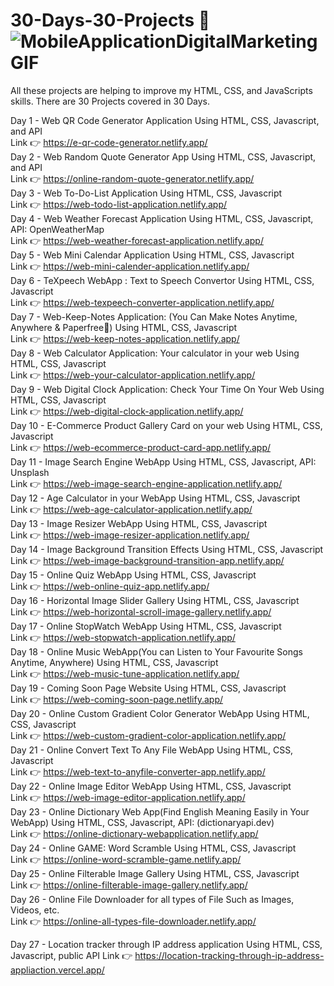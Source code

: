 # 30-Days-30-Projects 🎯 <br> ![MobileApplicationDigitalMarketingGIF](https://github.com/Nitish105/30-Days-30-Projects/assets/83354680/722fa7b1-bfbf-4daa-88ca-32147d2f1fb1)

All these projects are helping to improve my HTML, CSS, and JavaScripts skills.
There are 30 Projects covered in 30 Days.

Day 1 - Web QR Code Generator Application Using HTML, CSS, Javascript, and API <br>
        Link 👉 https://e-qr-code-generator.netlify.app/
        <br>
Day 2 - Web Random Quote Generator App Using HTML, CSS, Javascript, and API <br>
        Link 👉 https://online-random-quote-generator.netlify.app/
        <br>
Day 3 - Web To-Do-List Application Using HTML, CSS, Javascript <br>
        Link 👉 https://web-todo-list-application.netlify.app/
        <br>
Day 4 - Web Weather Forecast Application Using HTML, CSS, Javascript, API: OpenWeatherMap <br>
        Link 👉 https://web-weather-forecast-application.netlify.app/
        <br>
Day 5 - Web Mini Calendar Application Using HTML, CSS, Javascript <br>
        Link 👉 https://web-mini-calender-application.netlify.app/
        <br>
Day 6 - TeXpeech WebApp : Text to Speech Convertor Using HTML, CSS, Javascript <br>
        Link 👉 https://web-texpeech-converter-application.netlify.app/
        <br>
Day 7 - Web-Keep-Notes Application: (You Can Make Notes Anytime, Anywhere & Paperfree📝) Using HTML, CSS, Javascript <br>
        Link 👉 https://web-keep-notes-application.netlify.app/
        <br>
Day 8 - Web Calculator Application: Your calculator in your web Using HTML, CSS, Javascript <br>
        Link 👉 https://web-your-calculator-application.netlify.app/
        <br>
Day 9 - Web Digital Clock Application: Check Your Time On Your Web Using HTML, CSS, Javascript <br>
        Link 👉 https://web-digital-clock-application.netlify.app/
        <br>
Day 10 - E-Commerce Product Gallery Card on your web Using HTML, CSS, Javascript <br>
        Link 👉 https://web-ecommerce-product-card-app.netlify.app/
        <br>
Day 11 - Image Search Engine WebApp Using HTML, CSS, Javascript, API: Unsplash <br>
        Link 👉 https://web-image-search-engine-application.netlify.app/
        <br>
Day 12 - Age Calculator in your WebApp Using HTML, CSS, Javascript <br>
        Link 👉 https://web-age-calculator-application.netlify.app/
        <br>
Day 13 - Image Resizer WebApp Using HTML, CSS, Javascript <br>
        Link 👉 https://web-image-resizer-application.netlify.app/
        <br>
Day 14 - Image Background Transition Effects Using HTML, CSS, Javascript <br>
        Link 👉 https://web-image-background-transition-app.netlify.app/
        <br>
Day 15 - Online Quiz WebApp Using HTML, CSS, Javascript <br>
        Link 👉 https://web-online-quiz-app.netlify.app/
        <br>
Day 16 - Horizontal Image Slider Gallery Using HTML, CSS, Javascript <br>
        Link 👉 https://web-horizontal-scroll-image-gallery.netlify.app/
        <br>
Day 17 - Online StopWatch WebApp Using HTML, CSS, Javascript <br>
        Link 👉 https://web-stopwatch-application.netlify.app/
        <br>
Day 18 - Online Music WebApp(You can Listen to Your Favourite Songs Anytime, Anywhere) Using HTML, CSS, Javascript <br>
        Link 👉 https://web-music-tune-application.netlify.app/
        <br>
Day 19 - Coming Soon Page Website Using HTML, CSS, Javascript <br>
        Link 👉 https://web-coming-soon-page.netlify.app/
        <br>
Day 20 - Online Custom Gradient Color Generator WebApp Using HTML, CSS, Javascript <br>
        Link 👉 https://web-custom-gradient-color-application.netlify.app/
        <br>
Day 21 - Online Convert Text To Any File WebApp Using HTML, CSS, Javascript <br>
        Link 👉 https://web-text-to-anyfile-converter-app.netlify.app/
        <br>
Day 22 - Online Image Editor WebApp Using HTML, CSS, Javascript <br>
        Link 👉 https://web-image-editor-application.netlify.app/
        <br> 
Day 23 - Online Dictionary Web App(Find English Meaning Easily in Your WebApp) Using HTML, CSS, Javascript, API: (dictionaryapi.dev) <br>
        Link 👉 https://online-dictionary-webapplication.netlify.app/
        <br>
Day 24 - Online GAME: Word Scramble Using HTML, CSS, Javascript <br>
        Link 👉 https://online-word-scramble-game.netlify.app/
        <br>
Day 25 - Online Filterable Image Gallery Using HTML, CSS, Javascript <br>
        Link 👉 https://online-filterable-image-gallery.netlify.app/
        <br>
Day 26 - Online File Downloader for all types of File Such as Images, Videos, etc. <br>
        Link 👉 https://online-all-types-file-downloader.netlify.app/

Day 27 - Location tracker through IP address application Using HTML, CSS, Javascript, public API 
        Link 👉 https://location-tracking-through-ip-address-appliaction.vercel.app/
        




